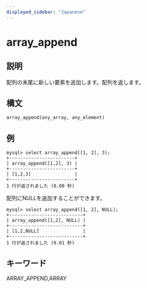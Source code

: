 ```yaml
---
displayed_sidebar: "Japanese"
---
```


# array_append

## 説明

配列の末尾に新しい要素を追加します。配列を返します。

## 構文

```Haskell
array_append(any_array, any_element)
```

## 例

```plain text
mysql> select array_append([1, 2], 3);
+------------------------+
| array_append([1,2], 3) |
+------------------------+
| [1,2,3]                |
+------------------------+
1 行が返されました (0.00 秒)

```

配列にNULLを追加することができます。

```plain text
mysql> select array_append([1, 2], NULL);
+---------------------------+
| array_append([1,2], NULL) |
+---------------------------+
| [1,2,NULL]                |
+---------------------------+
1 行が返されました (0.01 秒)

```

## キーワード

ARRAY_APPEND,ARRAY